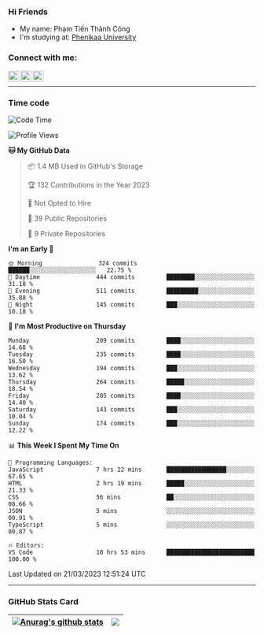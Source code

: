 ### Hi Friends

- My name: Phạm Tiến Thành Công
- I'm studying at: [Phenikaa University]


### Connect with me:
[<img align="left" alt="PhamTienThanhCong | Facebook" width="22px" src="https://upload.wikimedia.org/wikipedia/commons/thumb/1/16/Facebook-icon-1.png/640px-Facebook-icon-1.png" />][facebook]
[<img align="left" alt="PhamTienThanhCong | Zalo" width="22px" src="https://www.anphatpc.com.vn/template/anphat_2020v2/images/icon-zalo.jpg" />][zalo]
[<img align="left" alt="PhamTienThanhCong | LinkedIn" width="22px" src="https://cdn3.iconfinder.com/data/icons/inficons/512/linkedin.png" />][linkedin]

<br />

---

### Time code

<!--START_SECTION:waka-->
![Code Time](http://img.shields.io/badge/Code%20Time-942%20hrs%205%20mins-blue)

![Profile Views](http://img.shields.io/badge/Profile%20Views-2-blue)

**🐱 My GitHub Data** 

> 📦 1.4 MB Used in GitHub's Storage 
 > 
> 🏆 132 Contributions in the Year 2023
 > 
> 🚫 Not Opted to Hire
 > 
> 📜 39 Public Repositories 
 > 
> 🔑 9 Private Repositories 
 > 
**I'm an Early 🐤** 

```text
🌞 Morning                324 commits         ██████░░░░░░░░░░░░░░░░░░░   22.75 % 
🌆 Daytime                444 commits         ████████░░░░░░░░░░░░░░░░░   31.18 % 
🌃 Evening                511 commits         █████████░░░░░░░░░░░░░░░░   35.88 % 
🌙 Night                  145 commits         ███░░░░░░░░░░░░░░░░░░░░░░   10.18 % 
```
📅 **I'm Most Productive on Thursday** 

```text
Monday                   209 commits         ████░░░░░░░░░░░░░░░░░░░░░   14.68 % 
Tuesday                  235 commits         ████░░░░░░░░░░░░░░░░░░░░░   16.50 % 
Wednesday                194 commits         ███░░░░░░░░░░░░░░░░░░░░░░   13.62 % 
Thursday                 264 commits         █████░░░░░░░░░░░░░░░░░░░░   18.54 % 
Friday                   205 commits         ████░░░░░░░░░░░░░░░░░░░░░   14.40 % 
Saturday                 143 commits         ███░░░░░░░░░░░░░░░░░░░░░░   10.04 % 
Sunday                   174 commits         ███░░░░░░░░░░░░░░░░░░░░░░   12.22 % 
```


📊 **This Week I Spent My Time On** 

```text
💬 Programming Languages: 
JavaScript               7 hrs 22 mins       █████████████████░░░░░░░░   67.65 % 
HTML                     2 hrs 19 mins       █████░░░░░░░░░░░░░░░░░░░░   21.33 % 
CSS                      56 mins             ██░░░░░░░░░░░░░░░░░░░░░░░   08.66 % 
JSON                     5 mins              ░░░░░░░░░░░░░░░░░░░░░░░░░   00.91 % 
TypeScript               5 mins              ░░░░░░░░░░░░░░░░░░░░░░░░░   00.87 % 

🔥 Editors: 
VS Code                  10 hrs 53 mins      █████████████████████████   100.00 % 
```


 Last Updated on 21/03/2023 12:51:24 UTC
<!--END_SECTION:waka-->

---

### GitHub Stats Card

| <a href="https://github.com/phamtienthanhcong"><img align="center" src="https://github-readme-stats.vercel.app/api?username=PhamTienThanhCong&show_icons=true&include_all_commits=true&theme=buefy&hide_border=true&theme=ocean_dark" alt="Anurag's github stats" /></a> | <a href="https://github.com/phamtienthanhcong"><img align="center" src="https://github-readme-stats.vercel.app/api/top-langs/?username=PhamTienThanhCong&layout=compact&theme=buefy&hide_border=true&theme=ocean_dark" /></a> |
| ------------- | ------------- |

[Phenikaa University]: https://phenikaa-uni.edu.vn/vi
[facebook]: https://www.facebook.com/phamtienthanhcong
[linkedin]: https://linkedin.com/in/phamtienthanhcong
[zalo]: https://zalo.me/0396396332
[tiktok]: https://www.tiktok.com/@phamtienthanhcong
[web]: https://github.com/PhamTienThanhCong/web_dev
[min project]: https://github.com/PhamTienThanhCong/Project-Of-Web
[c and cpp]: https://github.com/PhamTienThanhCong/Code_C_and_Cpro
[python]: https://github.com/PhamTienThanhCong/Python_beginer
